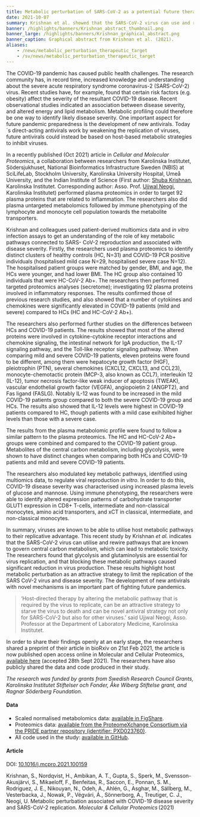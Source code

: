 ```yaml
---
title: Metabolic perturbation of SARS-CoV-2 as a potential future therapeutic target
date: 2021-10-07
summary: Krishnan et al. showed that the SARS-CoV-2 virus can use and rewire metabolic pathways to their benefit in replication. Their findings indicate that host metabolic perturbation could be an attractive strategy to limit replication. Code and data from the study have been shared pubicly.
banner: /highlights/banners/Krishnan_abstract_thumbnail.png
banner_large: /highlights/banners/Krishnan_graphical_abstract.png
banner_caption: Graphical abstract from Krishnan et al. (2021).
aliases:
    - /news/metabolic_perturbation_therapeutic_target
    - /sv/news/metabolic_perturbation_therapeutic_target
---
```


The COVID-19 pandemic has caused public health challenges. The research community has, in record time, increased knowledge and understanding about the severe acute respiratory syndrome coronavirus-2 (SARS-CoV-2) virus. Recent studies have, for example, found that certain risk factors (e.g. obesity) affect the severity of the resultant COVID-19 disease. Recent observational studies indicated an association between disease severity, and altered energy and lipid metabolism. Metabolic profiling could therefore be one way to identify likely disease severity. One important aspect for future pandemic preparedness is the development of new antivirals. Today´s direct-acting antivirals work by weakening the replication of viruses, future antivirals could instead be based on host-based metabolic strategies to inhibit viruses.

In a recently published (Oct 2021) article in *Cellular and Molecular Proteomics*, a collaboration between researchers from Karolinska Institutet, Södersjukhuset, National Bioinformatics Infrastructure Sweden (NBIS) at SciLifeLab, Stockholm University, Karolinska University Hospital, Umeå University, and the Indian Institute of Science  (First author: [Shuba Krishnan](https://medarbetare.ki.se/people/shuba-krishnan), Karolinska Institutet. Corresponding author:  Asso. Prof. [Ujjwal Neogi](https://medarbetare.ki.se/people/ujjwal-neogi), Karolinska Institutet) performed plasma proteomics in order to target 92 plasma proteins that are related to inflammation. The researchers also did plasma untargeted metabolomics followed by immune phenotyping of the lymphocyte and monocyte cell population towards the metabolite transporters.

Krishnan and colleagues used patient-derived multiomics data and *in vitro* infection assays to get an understanding of the role of key metabolic pathways connected to SARS- CoV-2 reproduction and associated with disease severity. Firstly, the researchers used plasma proteomics to identify distinct clusters of healthy controls (HC, N=31) and COVID-19 PCR positive individuals (hospitalised mild case N=29, hospitalised severe case N=12). The hospitalised patient groups were matched by gender, BMI, and age, the HCs were younger, and had lower BMI. The HC group also contained 10 individuals that were HC-CoV-2 Ab+. The researchers then performed targeted proteomics analyses (secretome); investigating 92 plasma proteins involved in inflammatory responses. The results confirmed those of previous research studies, and also showed that a number of cytokines and chemokines were significantly elevated in COVID-19 patients (mild and severe) compared to HCs (HC and HC-CoV-2 Ab+).

The researchers also performed further studies on the differences between HCs and COVID-19 patients. The results showed that most of the altered proteins were involved in cytokine-cytokine receptor interactions and chemokine signaling, the intestinal network for IgA production, the IL-17 signaling pathway, and the Toll-like receptor signaling pathway. When comparing mild and severe COVID-19 patients, eleven proteins were found to be different, among them were hepatocyte growth factor (HGF), pleiotrophin (PTN), several chemokines (CXCL12, CXCL13, and CCL23), monocyte-chemotactic protein (MCP-3, also known as CCL7), interleukin 12 (IL-12), tumor necrosis factor-like weak inducer of apoptosis (TWEAK), vascular endothelial growth factor (VEGFA), angiopoietin 2 (ANGPT2), and Fas ligand (FASLG). Notably IL-12 was found to be increased in the mild COVID-19 patients group compared to both the severe COVID-19 group and HCs. The results also showed that IL-12 levels were highest in COVID-19 patients compared to HC, though patients with a mild case exihibited higher levels than those with a severe case.

The results from the plasma metabolomic profile were found to follow a similar pattern to the plasma proteomics. The HC and HC-CoV-2 Ab+ groups were combined and compared to the COVID-19 patient group. Metabolites of the central carbon metabolism, including glycolysis, were shown to have distinct changes when comparing both HCs and COVID-19 patients and mild and severe COVID-19 patients.

The researchers also modulated key metabolic pathways, identified using multiomics data, to regulate viral reproduction *in vitro*. In order to do this, COVID-19 disease severity was characterised using increased plasma levels of glucose and mannose. Using immune phenotyping, the researchers were able to identify altered expression patterns of carbohydrate transporter GLUT1 expression in CD8+ T-cells, intermediate and non-classical monocytes, amino acid transporters, and xCT in classical, intermediate, and non-classical monocytes.

In summary, viruses are known to be able to utilise host metabolic pathways to their replicative advantage. This recent study by Krishnan *et al.* indicates that the SARS-CoV-2 virus can utilise and rewire pathways that are known to govern central carbon metabolism, which can lead to metabolic toxicity. The researchers found that glycolysis and glutaminolysis are essential for virus replication, and that blocking these metabolic pathways caused significant reduction in virus production. These results highlight host metabolic perturbation as an attractive strategy to limit the replication of the SARS CoV-2 virus and disease severity. The development of new antivirals with novel mechanisms is an important part of fighting future pandemics.

> ‘Host-directed therapy by altering the metabolic pathway that is required by the virus to replicate, can be an attractive strategy to starve the virus to death and can be novel antiviral strategy not only for SARS-CoV-2 but also for other viruses.’ said Ujjwal Neogi, Asso. Professor at the Department of Laboratory Medicine, Karolinska Institutet.

In order to share their findings openly at an early stage, the researchers shared a preprint of their article in bioRxiv  on 21st Feb 2021, the article is now published open access online in Molecular and Cellular Proteomics, [available here](https://www.mcponline.org/article/S1535-9476(21)00131-6/fulltext) (accepted 28th Sept 2021). The researchers have also publicly shared the data and code produced in their study.

*The research was funded by grants from Swedish Research Council Grants, Karolinska Institutet Stiftelser och Fonder, Åke Wiberg Stiftelse grant, and  Ragnar Söderberg Foundation.*

#### Data

* Scaled normalised metabolomics data: [available in FigShare](https://figshare.com/articles/dataset/Metabolic_perturbation_associated_with_COVID_19_disease_severity_and_SARS_CoV-2_replication/13336862).
* Proteomics data: [available from the ProteomeXchange Consortium via the PRIDE partner repository (identifier: PXD023760)](http://proteomecentral.proteomexchange.org/cgi/GetDataset?ID=PXD023760).
* All code used in the study: [available in GitHub](https://github.com/neogilab).

#### Article

DOI: [10.1016/j.mcpro.2021.100159](https://www.mcponline.org/article/S1535-9476(21)00131-6/fulltext)

Krishnan, S., Nordqvist, H., Ambikan, A. T., Gupta, S., Sperk, M., Svensson-Akusjärvi, S., Mikaeloff, F., Benfeitas, R., Saccon, E., Ponnan, S. M., Rodriguez, J. E., Nikouyan, N., Odeh, A., Ahlén, G., Asghar, M., Sällberg, M., Vesterbacka, J., Nowak, P., Végvári, Á., Sönnerborg, A., Treutiger, C. J., Neogi, U. Metabolic perturbation associated with COVID-19 disease severity and SARS-CoV-2 replication. *Molecular & Cellular Proteomics* (2021)
